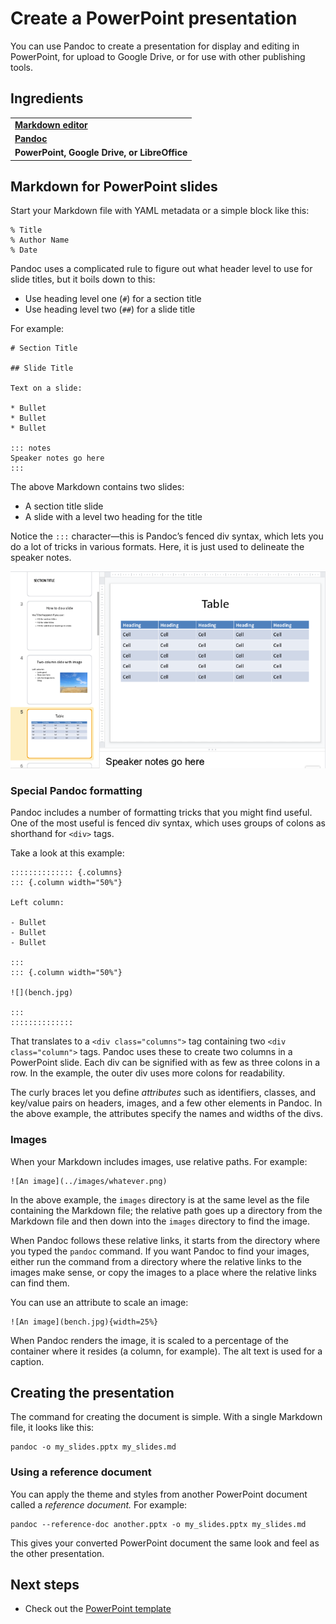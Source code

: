 # Create a PowerPoint presentation

You can use Pandoc to create a presentation for display and editing in PowerPoint, for upload to Google Drive, or for use with other publishing tools.

## Ingredients

<table>
  <tr>
    <td><b><a href="../../tools/tools-editors/">Markdown editor</a></b></td>
  </tr>
  <tr>
    <td><b><a href="../../tools/tools-pandoc/">Pandoc</a></b></td>
  </tr>
   <tr>
    <td><b>PowerPoint, Google Drive, or LibreOffice</b></td>
  </tr>
</table>

## Markdown for PowerPoint slides

Start your Markdown file with YAML metadata or a simple block like this:

```
% Title
% Author Name
% Date
```

Pandoc uses a complicated rule to figure out what header level to use for slide titles, but it boils down to this:

- Use heading level one (`#`) for a section title
- Use heading level two (`##`) for a slide title

For example:

```
# Section Title

## Slide Title

Text on a slide:

* Bullet
* Bullet
* Bullet

::: notes
Speaker notes go here
:::
```

The above Markdown contains two slides: 

- A section title slide 
- A slide with a level two heading for the title

Notice the `:::` character&mdash;this is Pandoc’s fenced div syntax, which lets you do a lot of tricks in various formats. Here, it is just used to delineate the speaker notes.

![Screenshot of PowerPoint](../img/slides-pandoc-powerpoint.png)

### Special Pandoc formatting

Pandoc includes a number of formatting tricks that you might find useful. One of the most useful is fenced div syntax, which uses groups of colons as shorthand for `<div>` tags. 

Take a look at this example:

```
:::::::::::::: {.columns}
::: {.column width="50%"}

Left column:

- Bullet
- Bullet
- Bullet

:::
::: {.column width="50%"}

![](bench.jpg)

:::
::::::::::::::

```

That translates to a `<div class="columns">` tag containing two `<div class="column">` tags. Pandoc uses these to create two columns in a PowerPoint slide. Each div can be signified with as few as three colons in a row. In the example, the outer div uses more colons for readability.

The curly braces let you define *attributes* such as identifiers, classes, and key/value pairs on headers, images, and a few other elements in Pandoc. In the above example, the attributes specify the names and widths of the divs.

### Images

When your Markdown includes images, use relative paths. For example:

```
![An image](../images/whatever.png)
```

In the above example, the `images` directory is at the same level as the file containing the Markdown file; the relative path goes up a directory from the Markdown file and then down into the `images` directory to find the image.

When Pandoc follows these relative links, it starts from the directory where you typed the `pandoc` command. If you want Pandoc to find your images, either run the command from a directory where the relative links to the images make sense, or copy the images to a place where the relative links can find them.

You can use an attribute to scale an image:

```
![An image](bench.jpg){width=25%}
```

When Pandoc renders the image, it is scaled to a percentage of the container where it resides (a column, for example). The alt text is used for a caption.

## Creating the presentation

The command for creating the document is simple. With a single Markdown file, it looks like this:

```
pandoc -o my_slides.pptx my_slides.md
```

### Using a reference document

You can apply the theme and styles from another PowerPoint document called a *reference document.* For example:

```
pandoc --reference-doc another.pptx -o my_slides.pptx my_slides.md
``` 

This gives your converted PowerPoint document the same look and feel as the other presentation.

## Next steps

- Check out the [PowerPoint template](../../resources/templates/#powerpoint)